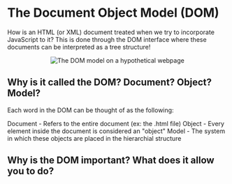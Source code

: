 # The Document Object Model (DOM)
How is an HTML (or XML) document treated when we try to incorporate JavaScript to it? 
This is done through the DOM interface where these documents can be interpreted as a tree structure! 

<p align="center">
  <img src="https://upload.wikimedia.org/wikipedia/commons/5/5a/DOM-model.svg" alt="The DOM model on a hypothetical webpage">
</p>

## Why is it called the DOM? Document? Object? Model? 
Each word in the DOM can be thought of as the following: 

Document - Refers to the entire document (ex: the .html file) 
Object - Every element inside the document is considered an "object" 
Model - The system in which these objects are placed in the hierarchial structure

## Why is the DOM important? What does it allow you to do? 


